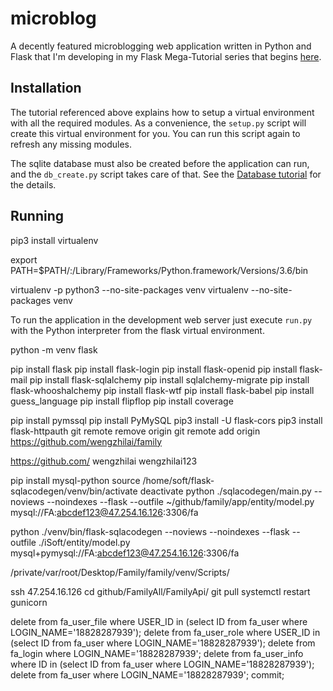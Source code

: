 microblog
=========

A decently featured microblogging web application written in Python and Flask that I'm developing in my Flask Mega-Tutorial series that begins [here](http://blog.miguelgrinberg.com/post/the-flask-mega-tutorial-part-i-hello-world).

Installation
------------

The tutorial referenced above explains how to setup a virtual environment with all the required modules. As a convenience, the `setup.py` script will create this virtual environment for you. You can run this script again to refresh any missing modules.

The sqlite database must also be created before the application can run, and the `db_create.py` script takes care of that. See the [Database tutorial](http://blog.miguelgrinberg.com/post/the-flask-mega-tutorial-part-iv-database) for the details.

Running
-------

pip3 install virtualenv

export PATH=$PATH/:/Library/Frameworks/Python.framework/Versions/3.6/bin

virtualenv -p python3 --no-site-packages venv
virtualenv --no-site-packages venv

To run the application in the development web server just execute `run.py` with the Python interpreter from the flask virtual environment.

python -m venv flask

pip install flask
pip install flask-login
pip install flask-openid
pip install flask-mail
pip install flask-sqlalchemy
pip install sqlalchemy-migrate
pip install flask-whooshalchemy
pip install flask-wtf
pip install flask-babel
pip install guess_language
pip install flipflop
pip install coverage

pip install pymssql
pip install PyMySQL
pip3 install -U flask-cors
pip3 install flask-httpauth
git remote remove origin
git remote add origin https://github.com/wengzhilai/family

https://github.com/	wengzhilai	wengzhilai123


pip install mysql-python
source /home/soft/flask-sqlacodegen/venv/bin/activate
deactivate
python ./sqlacodegen/main.py --noviews --noindexes --flask --outfile ~/github/family/app/entity/model.py mysql://FA:abcdef123@47.254.16.126:3306/fa


python ./venv/bin/flask-sqlacodegen --noviews --noindexes --flask --outfile ./iSoft/entity/model.py mysql+pymysql://FA:abcdef123@47.254.16.126:3306/fa

/private/var/root/Desktop/Family/family/venv/Scripts/


ssh 47.254.16.126
cd  github/FamilyAll/FamilyApi/
git pull
systemctl restart gunicorn




delete from fa_user_file where USER_ID in (select ID from fa_user where LOGIN_NAME='18828287939');
delete from fa_user_role where USER_ID in (select ID from fa_user where LOGIN_NAME='18828287939');
delete from fa_login where LOGIN_NAME='18828287939';
delete from fa_user_info where ID in (select ID from fa_user where LOGIN_NAME='18828287939');
delete from fa_user where LOGIN_NAME='18828287939';
commit;